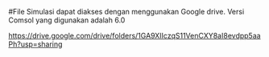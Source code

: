 #File Simulasi dapat diakses dengan menggunakan Google drive. Versi Comsol yang digunakan adalah 6.0

https://drive.google.com/drive/folders/1GA9XIIczqS11VenCXY8aI8evdpp5aaPh?usp=sharing
